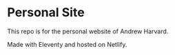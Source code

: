 # Personal Site

This repo is for the personal website of Andrew Harvard.

Made with Eleventy and hosted on Netlify.
